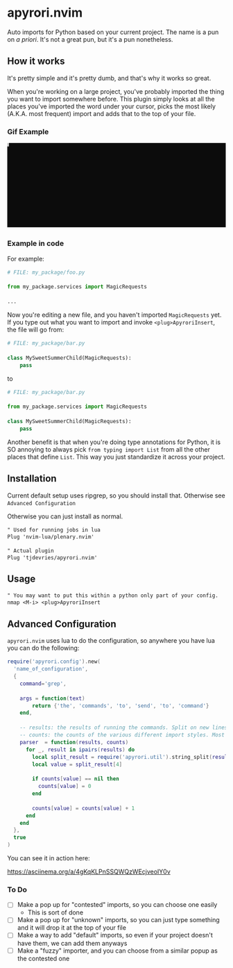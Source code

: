 # apyrori.nvim

Auto imports for Python based on your current project. The name is a pun on _a priori_. It's not a great pun, but it's a pun nonetheless.

## How it works

It's pretty simple and it's pretty dumb, and that's why it works so great.

When you're working on a large project, you've probably imported the thing you want to import somewhere before.
This plugin simply looks at all the places you've imported the word under your cursor, picks the most likely (A.K.A. most frequent) import
and adds that to the top of your file.

### Gif Example

![simple_example](./media/simple_edit.svg)

### Example in code

For example:

```python
# FILE: my_package/foo.py

from my_package.services import MagicRequests

...
```

Now you're editing a new file, and you haven't imported `MagicRequests` yet. If you type out what you want to import and invoke `<plug>ApyroriInsert`,
the file will go from:

```python
# FILE: my_package/bar.py

class MySweetSummerChild(MagicRequests):
    pass
```

to

```python
# FILE: my_package/bar.py

from my_package.services import MagicRequests

class MySweetSummerChild(MagicRequests):
    pass
```

Another benefit is that when you're doing type annotations for Python, it is SO annoying to always pick `from typing import List` from all the other places that define `List`. This way you just standardize it across your project.

## Installation

Current default setup uses ripgrep, so you should install that. Otherwise see `Advanced Configuration`

Otherwise you can just install as normal.

```vim
" Used for running jobs in lua
Plug 'nvim-lua/plenary.nvim'

" Actual plugin
Plug 'tjdevries/apyrori.nvim'
```
## Usage

```vim
" You may want to put this within a python only part of your config.
nmap <M-i> <plug>ApyroriInsert
```

## Advanced Configuration

`apyrori.nvim` uses lua to do the configuration, so anywhere you have lua you can do the following:

```lua
require('apyrori.config').new(
  'name_of_configuration',
  {
    command='grep',

    args = function(text)
        return {'the', 'commands', 'to', 'send', 'to', 'command'}
    end,

    -- results: the results of running the commands. Split on new lines
    -- counts: the counts of the various different import styles. Most common will be used.
    parser  = function(results, counts)
      for _, result in ipairs(results) do
        local split_result = require('apyrori.util').string_split(result, ":", 4)
        local value = split_result[4]

        if counts[value] == nil then
          counts[value] = 0
        end

        counts[value] = counts[value] + 1
      end
    end
  },
  true
)

```

You can see it in action here:

https://asciinema.org/a/4gKqKLPnSSQWQzWEcjveoIY0v


### To Do

- [ ] Make a pop up for "contested" imports, so you can choose one easily
    - This is sort of done
- [ ] Make a pop up for "unknown" imports, so you can just type something and it will drop it at the top of your file
- [ ] Make a way to add "default" imports, so even if your project doesn't have them, we can add them anyways
- [ ] Make a "fuzzy" importer, and you can choose from  a similar popup as the contested one
